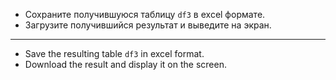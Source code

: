 * Сохраните получившуюся таблицу `df3` в excel формате.
* Загрузите получившийся результат и выведите на экран.

---

* Save the resulting table `df3` in excel format.
* Download the result and display it on the screen.